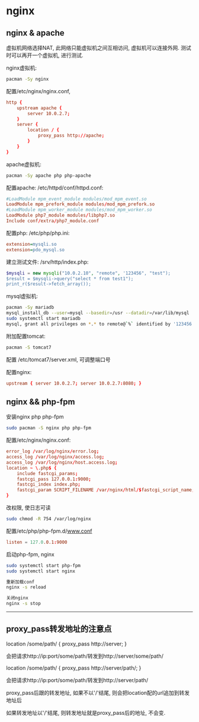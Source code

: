 # nginx


## nginx & apache

虚拟机网络选择NAT, 此网络只能虚拟机之间互相访问, 虚拟机可以连接外网. 测试时可以再开一个虚拟机, 进行测试.

nginx虚拟机:

```bash
pacman -Sy nginx
```

配置/etc/nginx/nginx.conf,

```conf
http {
    upstream apache {
        server 10.0.2.7;
    }
    server {
        location / {
            proxy_pass http://apache;
        }
    }
}
```


apache虚拟机:

```bash
pacman -Sy apache php php-apache
```

配置apache: /etc/httpd/conf/httpd.conf:


```conf
#LoadModule mpm_event_module modules/mod_mpm_event.so
LoadModule mpm_prefork_module modules/mod_mpm_prefork.so
#LoadModule mpm_worker_module modules/mod_mpm_worker.so
LoadModule php7_module modules/libphp7.so
Include conf/extra/php7_module.conf
```


配置php: /etc/php/php.ini:

```ini
extension=mysqli.so
extension=pdo_mysql.so
```

建立测试文件: /srv/http/index.php:


```php
$mysqli = new mysqli("10.0.2.10", "remote", '123456", "test");
$result = $mysqli->query("select * from test1");
print_r($result->fetch_array());
```




mysql虚拟机:

```bash
pacman -Sy mariadb
mysql_install_db --user=mysql --basedir=/usr --datadir=/var/lib/mysql
sudo systemctl start mariadb
mysql, grant all privileges on *.* to remote@`%` identified by '123456';
```




附加配置tomcat:

```bash
pacman -S tomcat7
```

配置 /etc/tomcat7/server.xml, 可调整端口号

配置nginx: 

```conf
upstream { server 10.0.2.7; server 10.0.2.7:8080; }
```





## nginx && php-fpm

安装nginx php php-fpm

```bash
sudo pacman -S nginx php php-fpm
```

配置/etc/nginx/nginx.conf:

```conf
error_log /var/log/nginx/error.log;
access_log /var/log/nginx/access.log;
access_log /var/log/nginx/host.access.log;
location ~ \.php$ {
    include fastcgi_params;
    fastcgi_pass 127.0.0.1:9000;
    fastcgi_index index.php;
    fastcgi_param SCRIPT_FILENAME /var/nginx/html/$fastcgi_script_name;  这里注意要指定php脚本路径
}
```

改权限, 使日志可读

```bash
sudo chmod -R 754 /var/log/nginx
```

配置/etc/php/php-fpm.d/www.conf

```conf
listen = 127.0.0.1:9000
```

启动php-fpm, nginx

```bash
sudo systemctl start php-fpm
sudo systemctl start nginx
```


```bash
重新加载conf
nginx -s reload

关闭nginx
nginx -s stop
```





------


## proxy_pass转发地址的注意点

location /some/path/ {
	proxy_pass http://server;
}

会把请求http://ip:port/some/path/转发到http://server/some/path/

location /some/path/ {
	proxy_pass http://server/path/;
}

会把请求http://ip:port/some/path/转发到http://server/path/

proxy_pass后跟的转发地址, 如果不以'/'结尾, 则会把location配的url追加到转发地址后

如果转发地址以'/'结尾, 则转发地址就是proxy_pass后的地址, 不会变.











